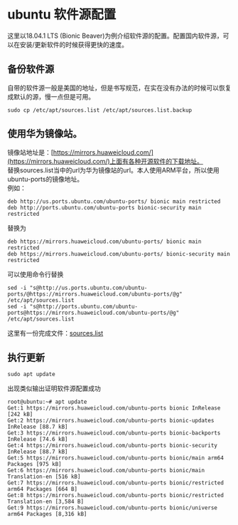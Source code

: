 ubuntu 软件源配置
===========================
这里以18.04.1 LTS (Bionic Beaver)为例介绍软件源的配置。配置国内软件源，可以在安装/更新软件的时候获得更快的速度。

## 备份软件源
自带的软件源一般是美国的地址，但是书写规范，在实在没有办法的时候可以恢复成默认的源，慢一点但是可用。
```
sudo cp /etc/apt/sources.list /etc/apt/sources.list.backup
```

## 使用华为镜像站。
镜像站地址是：[https://mirrors.huaweicloud.com/](https://mirrors.huaweicloud.com/)上面有各种开源软件的下载地址。  
替换sources.list当中的url为华为镜像站的url。本人使用ARM平台，所以使用ubuntu-ports的镜像地址。  
例如：

```
deb http://us.ports.ubuntu.com/ubuntu-ports/ bionic main restricted
deb http://ports.ubuntu.com/ubuntu-ports bionic-security main restricted
```
替换为
```
deb https://mirrors.huaweicloud.com/ubuntu-ports/ bionic main restricted
deb https://mirrors.huaweicloud.com/ubuntu-ports/ bionic-security main restricted
```
可以使用命令行替换
```shell-session
sed -i "s@http://us.ports.ubuntu.com/ubuntu-ports/@https://mirrors.huaweicloud.com/ubuntu-ports/@g" /etc/apt/sources.list
sed -i "s@http://ports.ubuntu.com/ubuntu-ports@https://mirrors.huaweicloud.com/ubuntu-ports/@g" /etc/apt/sources.list
```
这里有一份完成文件：[sources.list](resources/sources.list)
## 执行更新
```shell-session
sudo apt update
```
出现类似输出证明软件源配置成功
```shell-session
root@ubuntu:~# apt update
Get:1 https://mirrors.huaweicloud.com/ubuntu-ports bionic InRelease [242 kB]
Get:2 https://mirrors.huaweicloud.com/ubuntu-ports bionic-updates InRelease [88.7 kB]
Get:3 https://mirrors.huaweicloud.com/ubuntu-ports bionic-backports InRelease [74.6 kB]
Get:4 https://mirrors.huaweicloud.com/ubuntu-ports bionic-security InRelease [88.7 kB]
Get:5 https://mirrors.huaweicloud.com/ubuntu-ports bionic/main arm64 Packages [975 kB]
Get:6 https://mirrors.huaweicloud.com/ubuntu-ports bionic/main Translation-en [516 kB]
Get:7 https://mirrors.huaweicloud.com/ubuntu-ports bionic/restricted arm64 Packages [664 B]
Get:8 https://mirrors.huaweicloud.com/ubuntu-ports bionic/restricted Translation-en [3,584 B]
Get:9 https://mirrors.huaweicloud.com/ubuntu-ports bionic/universe arm64 Packages [8,316 kB]
```

